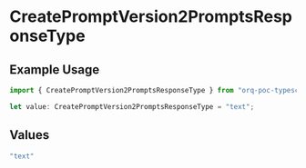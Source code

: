 # CreatePromptVersion2PromptsResponseType

## Example Usage

```typescript
import { CreatePromptVersion2PromptsResponseType } from "orq-poc-typescript-multi-env-version/models/operations";

let value: CreatePromptVersion2PromptsResponseType = "text";
```

## Values

```typescript
"text"
```